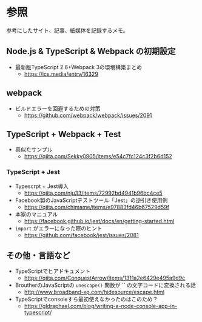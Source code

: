 # 参照

参考にしたサイト、記事、紙媒体を記録するメモ。


## Node.js & TypeScript & Webpack の初期設定

- 最新版TypeScript 2.6+Webpack 3の環境構築まとめ
  - <https://ics.media/entry/16329>


## webpack

- ビルドエラーを回避するための対策
  - <https://github.com/webpack/webpack/issues/2091>

## TypeScript + Webpack + Test

- 真似たサンプル
  - <https://qiita.com/Sekky0905/items/e54c7fc124c3f2b6d152>

### TypeScript + Jest

- Typescrpt + Jest導入
  - <https://qiita.com/nju33/items/72992bd4941b96bc4ce5>
- Facebook製のJavaScriptテストツール「Jest」の逆引き使用例
  - <https://qiita.com/chimame/items/e97883fd46b67529d59f>
- 本家のマニュアル
  - <https://facebook.github.io/jest/docs/en/getting-started.html>
- `import` がエラーになった際のヒント
  - <https://github.com/facebook/jest/issues/2081>


## その他・言語など

- TypeScriptでヒアドキュメント
  - <https://qiita.com/ConquestArrow/items/1311a2e6429e495a9d9c>
- BroutherのJavaScriptの `unescape()` 関数が `` の文字コードに変換される話
  - <http://www.broadband-xp.com/hidesource/escape.html>
- TypeScriptでconsoleすら最初使えなかったのはこのため？
  - <https://gldraphael.com/blog/writing-a-node-console-app-in-typescript/>